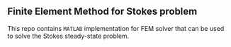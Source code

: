 ## Finite Element Method for Stokes problem

This repo contains `MATLAB` implementation for FEM solver that can be used to solve the Stokes steady-state problem.